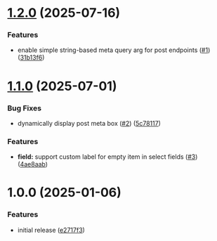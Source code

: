 # [1.2.0](https://github.com/kurtrank/lore/compare/v1.1.0...v1.2.0) (2025-07-16)


### Features

* enable simple string-based meta query arg for post endpoints ([#1](https://github.com/kurtrank/lore/issues/1)) ([31b13f6](https://github.com/kurtrank/lore/commit/31b13f6d0ff7568adf7b73f07e8f87d56e1f50d5))

# [1.1.0](https://github.com/kurtrank/lore/compare/v1.0.0...v1.1.0) (2025-07-01)


### Bug Fixes

* dynamically display post meta box ([#2](https://github.com/kurtrank/lore/issues/2)) ([5c78117](https://github.com/kurtrank/lore/commit/5c7811766746c61538dcf9ff39decc11a90aca1d))


### Features

* **field:** support custom label for empty item in select fields ([#3](https://github.com/kurtrank/lore/issues/3)) ([4ae8aab](https://github.com/kurtrank/lore/commit/4ae8aab4cd8c2b057562987aa908567334edd8e4))

# 1.0.0 (2025-01-06)


### Features

* initial release ([e2717f3](https://github.com/kurtrank/lore/commit/e2717f3bddd07d19b9fa9031549d539aa9c7d15c))
